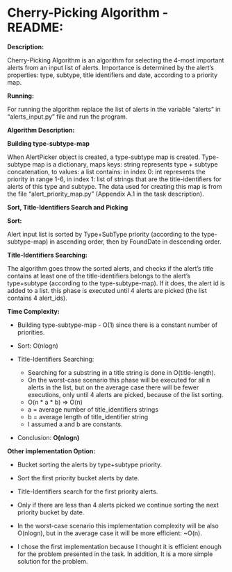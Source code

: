 # Cherry-Picking Algorithm - README:

**Description:**

Cherry-Picking Algorithm is an algorithm for selecting the 4-most important alerts from an input list of alerts. Importance is determined by the alert’s properties: type, subtype, title identifiers and date, according to a priority map.

**Running:**

For running the algorithm replace the list of alerts in the variable “alerts” in “alerts_input.py” file and run the program.

**Algorithm Description:**

**Building type-subtype-map**

When AlertPicker object is created, a type-subtype map is created.
Type-subtype map is a dictionary, maps keys: string represents type + subtype concatenation, to values: a list contains: in index 0: int represents the priority in range 1-6, in index 1: list of strings that are the title-identifiers for alerts of this type and subtype.
The data used for creating this map is from the file “alert_priority_map.py” (Appendix A.1 in the task description).

**Sort, Title-Identifiers Search and Picking**

**Sort:**

Alert input list is sorted by Type+SubType priority (according to the type-subtype-map) in ascending order, then by FoundDate in descending order.

**Title-Identifiers Searching:**

The algorithm goes throw the sorted alerts, and checks if the alert’s title contains at least one of the title-identifiers belongs to the alert’s type+subtype (according to the type-subtype-map).
If it does, the alert id is added to a list.
this phase is executed until 4 alerts are picked (the list contains 4 alert_ids).

**Time Complexity:**

* Building type-subtype-map - O(1) since there is a constant number of priorities.
* Sort: O(nlogn)
* Title-Identifiers Searching:
  * Searching for a substring in a title string is done in O(title-length).
  * On the worst-case scenario this phase will be executed for all n alerts in the list, but on the average case there will be fewer executions, only until 4 alerts are picked, because of the list sorting.
  * O(n * a * b) => O(n)
  * a = average number of title_identifiers strings
  * b = average length of title_identifier string
  * I assumed a and b are constants.

* Conclusion: **O(nlogn)**


**Other implementation Option:**

* Bucket sorting the alerts by type+subtype priority.
* Sort the first priority bucket alerts by date.
* Title-Identifiers search for the first priority alerts.
* Only if there are less than 4 alerts picked we continue sorting the next priority bucket by date.

* In the worst-case scenario this implementation complexity will be also O(nlogn), but in the average case it will be more efficient: ~O(n).

* I chose the first implementation because I thought it is efficient enough for the problem presented in the task. In addition, It is a more simple solution for the problem.
